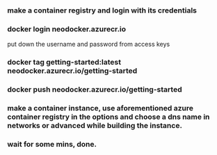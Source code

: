 ### make a container registry and login with its credentials

### docker login neodocker.azurecr.io
put down the username and password from access keys

### docker tag getting-started:latest neodocker.azurecr.io/getting-started

### docker push neodocker.azurecr.io/getting-started

### make a container instance, use aforementioned azure container registry in the options and choose a dns name in networks or advanced while building the instance.

### wait for some mins, done.
